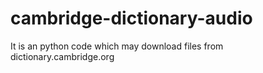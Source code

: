 # cambridge-dictionary-audio
It is an python code which may download files from dictionary.cambridge.org

